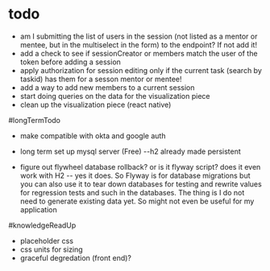 # todo

* am I submitting the list of users in the session (not listed as a mentor or mentee, but in the multiselect in the form) to the endpoint? If not add it!
* add a check to see if sessionCreator or members match the user of the token before adding a session
* apply authorization for session editing only if the current task (search by taskid) has them for a sesson mentor or mentee!
* add a way to add new members to a current session
* start doing queries on the data for the visualization piece
* clean up the visualization piece (react native)


#longTermTodo

* make compatible with okta and google auth

* long term set up mysql server (Free) --h2 already made persistent

* figure out flywheel database rollback? or is it flyway script? does it even work with H2 -- yes it does. So Flyway is for database migrations but you can also use it to tear down databases for testing and rewrite values for regression tests and such in the databases. The thing is I do not need to generate existing data yet. So might not even be useful for my application



#knowledgeReadUp

* placeholder css
* css units for sizing
* graceful degredation (front end)?